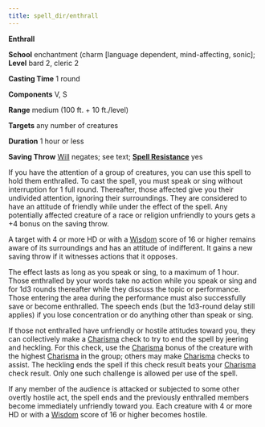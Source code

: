 ```yaml
---
title: spell_dir/enthrall
---
```

 **Enthrall**

**School** enchantment (charm [language dependent, mind-affecting, sonic]; **Level** bard 2, cleric 2

**Casting Time** 1 round

**Components** V, S

**Range** medium (100 ft. + 10 ft./level)

**Targets** any number of creatures

**Duration** 1 hour or less

**Saving Throw** [Will](../combat#_will) negates; see text; **[Spell Resistance](../glossary#_spell-resistance)** yes

If you have the attention of a group of creatures, you can use this spell to hold them enthralled. To cast the spell, you must speak or sing without interruption for 1 full round. Thereafter, those affected give you their undivided attention, ignoring their surroundings. They are considered to have an attitude of friendly while under the effect of the spell. Any potentially affected creature of a race or religion unfriendly to yours gets a +4 bonus on the saving throw.

A target with 4 or more HD or with a [Wisdom](../gettingStarted#_wisdom) score of 16 or higher remains aware of its surroundings and has an attitude of indifferent. It gains a new saving throw if it witnesses actions that it opposes.

The effect lasts as long as you speak or sing, to a maximum of 1 hour. Those enthralled by your words take no action while you speak or sing and for 1d3 rounds thereafter while they discuss the topic or performance. Those entering the area during the performance must also successfully save or become enthralled. The speech ends (but the 1d3-round delay still applies) if you lose concentration or do anything other than speak or sing.

If those not enthralled have unfriendly or hostile attitudes toward you, they can collectively make a [Charisma](../gettingStarted#_charisma-new) check to try to end the spell by jeering and heckling. For this check, use the [Charisma](../gettingStarted#_charisma-new) bonus of the creature with the highest [Charisma](../gettingStarted#_charisma-new) in the group; others may make [Charisma](../gettingStarted#_charisma-new) checks to assist. The heckling ends the spell if this check result beats your [Charisma](../gettingStarted#_charisma-new) check result. Only one such challenge is allowed per use of the spell.

If any member of the audience is attacked or subjected to some other overtly hostile act, the spell ends and the previously enthralled members become immediately unfriendly toward you. Each creature with 4 or more HD or with a [Wisdom](../gettingStarted#_wisdom) score of 16 or higher becomes hostile.

